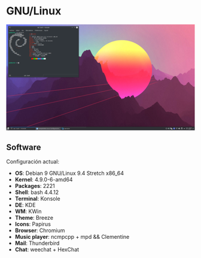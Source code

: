 GNU/Linux
================

![](screenshot.png?raw=true)

Software
------------

Configuración actual:

* **OS**: Debian 9 GNU/Linux 9.4 Stretch x86_64
* **Kernel**: 4.9.0-6-amd64
* **Packages**: 2221
* **Shell**: bash 4.4.12
* **Terminal**: Konsole
* **DE**: KDE
* **WM**: KWin
* **Theme**: Breeze
* **Icons**: Papirus
* **Browser**: Chromium
* **Music player**: ncmpcpp + mpd && Clementine
* **Mail**: Thunderbird
* **Chat**: weechat + HexChat
